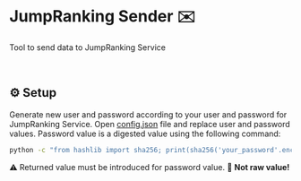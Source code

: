 # JumpRanking Sender ✉️

Tool to send data to JumpRanking Service

<br>

## ⚙️ Setup

Generate new user and password according to your user and password for JumpRanking  Service.
Open [config.json](https://github.com/RDCH106/JumpRanking/tree/master/sender/config) file and replace user and password values. Password value is a digested value using the following command:

```bash
python -c "from hashlib import sha256; print(sha256('your_password'.encode('utf-8')).hexdigest())"
```
⚠️ Returned value must be introduced for password value. 🚫 **Not raw value!**

